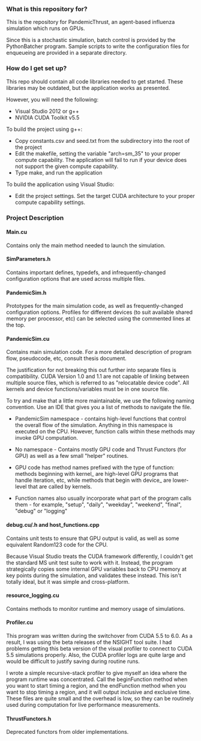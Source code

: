 ### What is this repository for?

This is the repository for PandemicThrust, an agent-based influenza simulation which runs on GPUs.

Since this is a stochastic simulation, batch control is provided by the PythonBatcher program.  Sample scripts to write the configuration files for enqueueing are provided in a separate directory.

### How do I get set up?

This repo should contain all code libraries needed to get started.  These libraries may be outdated, but the application works as presented.

However, you will need the following:
* Visual Studio 2012 or g++
* NVIDIA CUDA Toolkit v5.5

To build the project using g++:
* Copy constants.csv and seed.txt from the subdirectory into the root of the project
* Edit the makefile, setting the variable "arch=sm_35" to your proper compute capability.  The application will fail to run if your device does not support the given compute capability.
* Type make, and run the application

To build the application using Visual Studio:
* Edit the project settings.  Set the target CUDA architecture to your proper compute capability settings.

### Project Description

#### Main.cu

Contains only the main method needed to launch the simulation.

#### SimParameters.h

Contains important defines, typedefs, and infrequently-changed configuration options that are used across multiple files.

#### PandemicSim.h

Prototypes for the main simulation code, as well as frequently-changed configuration options.  Profiles for different devices (to suit available shared memory per processor, etc) can be selected using the commented lines at the top.

#### PandemicSim.cu

Contains main simulation code.  For a more detailed description of program flow, pseudocode, etc, consult thesis document.

The justification for not breaking this out further into separate files is compatibility.  CUDA Version 1.0 and 1.1 are not capable of linking between multiple source files, which is referred to as "relocatable device code". All kernels and device functions/variables must be in one source file.

To try and make that a little more maintainable, we use the following naming convention.  Use an IDE that gives you a list of methods to navigate the file.

* PandemicSim namespace - contains high-level functions that control the overall flow of the simulation.  Anything in this namespace is executed on the CPU.  However, function calls within these methods may invoke GPU computation.

* No namespace - Contains mostly GPU code and Thrust Functors (for GPU) as well as a few small "helper" routines.

* GPU code has method names prefixed with the type of function:  methods beginning with kernel_ are high-level GPU programs that handle iteration, etc, while methods that begin with device_ are lower-level that are called by kernels.

* Function names also usually incorporate what part of the program calls them - for example, "setup", "daily", "weekday", "weekend", "final", "debug" or "logging"

#### debug.cu/.h and host_functions.cpp

Contains unit tests to ensure that GPU output is valid, as well as some equivalent Random123 code for the CPU.

Because Visual Studio treats the CUDA framework differently, I couldn't get the standard MS unit test suite to work with it.  Instead, the program strategically copies some internal GPU variables back to CPU memory at key points during the simulation, and validates these instead.  This isn't totally ideal, but it was simple and cross-platform.

#### resource_logging.cu

Contains methods to monitor runtime and memory usage of simulations.

#### Profiler.cu

This program was written during the switchover from CUDA 5.5 to 6.0.  As a result, I was using the beta releases of the NSIGHT tool suite. I had problems getting this beta version of the visual profiler to connect to CUDA 5.5 simulations properly.  Also, the CUDA profiler logs are quite large and would be difficult to justify saving during routine runs.

I wrote a simple recursive-stack profiler to give myself an idea where the program runtime was concentrated.  Call the beginFunction method when you want to start timing a region, and the endFunction method when you want to stop timing a region, and it will output inclusive and exclusive time.  These files are quite small and the overhead is low, so they can be routinely used during computation for live performance measurements.

#### ThrustFunctors.h

Deprecated functors from older implementations.